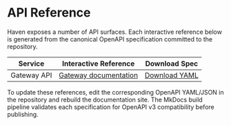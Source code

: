# API Reference

Haven exposes a number of API surfaces. Each interactive reference below is generated from the canonical OpenAPI specification committed to the repository.

| Service | Interactive Reference | Download Spec |
|---------|-----------------------|---------------|
| Gateway API | [Gateway documentation](gateway.md) | [Download YAML](../openapi/gateway.yaml) |

To update these references, edit the corresponding OpenAPI YAML/JSON in the repository and rebuild the documentation site. The MkDocs build pipeline validates each specification for OpenAPI v3 compatibility before publishing.
